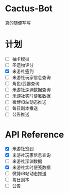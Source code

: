 # Cactus-Bot

真的随便写写

# 计划
- [ ] 抽卡模拟
- [ ] 圣遗物评分
- [x] 米游社签到
- [ ] 米游社玩家信息查询
- [ ] 角色/武器查询
- [ ] 米游社深渊数据查询
- [ ] 米游社实时便笺数据
- [ ] 微博/B站动态推送
- [ ] 每日副本推送
- [ ] 公告推送

# API Reference

- [x] 米游社签到
- [x] 米游社玩家信息查询
- [ ] 米游社深渊数据
- [x] 米游社实时便笺数据
- [ ] 微博/B站动态推送
- [ ] 每日副本
- [ ] 公告